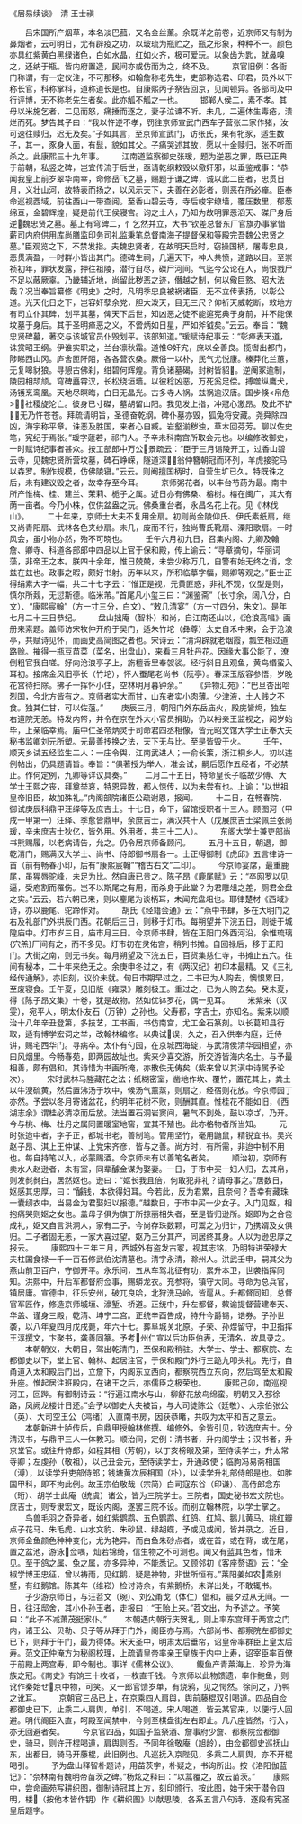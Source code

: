
《居易续谈》　清 王士禛 
 

　　吕宋国所产烟草，本名淡巴菰，又名金丝薰。余既详之前卷，近京师又有制为鼻烟者，云可明日，尤有辟疫之功，以玻琉为瓶贮之，瓶之形象，种种不一。颜色亦具红紫黄白黑绿诸色，白如水晶，红如火齐，极可爱玩。以象齿为匙，就鼻嗅之，还纳于瓶。皆内府置造，民间亦或仿而为之，终不及。
　　京官旧例：各衙门称谓，有一定仪注，不可那移。如翰詹称老先生，吏部称选君、印君，员外以下称长官，科称掌科，道称道长是也。自康熙丙子祭告回京，见闻顿异。各部司及中行评博，无不称老先生者矣。此亦觚不觚之一也。
　　邯郸人侯二，素不孝。其母以米施乞者，二见而怒，痛捶而逐之，妻子泣谏不听。未几，二遍体生毒疮，溃烂而死。梦告其子曰：“我以忤逆不孝，罚往京师宣武门西车子营张二家作猪，汝可速往赎归，迟无及矣。”子如其言，至京师宣武门，访张氏，果有牝豕，适生数子，其一，豕身人面，有髭，貌如其父。子痛哭述其故，愿以十金赎归，张不听而杀之。此康熙三十九年事。
　　江南道监察御史张瑗，题为逆恶之罪，既已正典于前朝，私竖之碑，岂宜传流于后世，亟请乾纲敕毁以儆奸邪，以垂鉴戒事：“恭闻我皇上前岁翠华南幸，命修岳飞之墓，赐题于谦之碑，诚以此二臣者，忠贯日月，义壮山河，故特表而扬之，以风示天下，夫善在必彰者，则恶在所必瘅。臣奉命巡视西域，前往西山一带查阅。至香山碧云寺，寺后峻宇缭墙，覆压数里，郁葱绵亘，金碧辉煌，疑是前代王侯寝宫。询之土人，乃知为故明罪恶滔天、磔尸身后逆魏忠贤之墓。墓上有穹碑二，忄乞然并立，大书“钦差总督东厂官旗办事掌惜薪司内府供用库尚膳监印务司礼监秉笔总督南海子提督保和等殿完吾魏公忠贤之墓。”臣观览之下，不禁发指。夫魏忠贤者，在故明天启时，窃操国柄，屠毒忠良，恶贯满盈，一时群小皆出其门。德碑生祠，几遍天下，神人共愤，道路以目。至崇祯初年，罪状发露，押往祖陵，潜行自尽，磔尸河间。气迄今公论在人，尚恨戮尸不足以蔽厥辜。乃畿辅近地，尚留此秽恶之迹，僭越之制，何以儆巨憝、昭大法哉？况当奉旨纂修《明史》之时，凡明季忠良被祸诸臣，无不立传表扬，以彰公道。光天化日之下，岂容奸孽余党，胆大泼天，目无三尺？仰祈天威乾断，敕地方有司立仆其碑，划平其墓，俾天下后世，知凶恶之徒不能逭宪典于身前，并不能保坟墓于身后。其于圣明瘅恶之义，不啻炳如日星，严如斧钺矣。”云云。奉旨：“魏忠贤碑墓，著交与该城官员仆毁划平。该部知道。”瑗赋诗纪事云：“彰瘅表天道，诛赏昭王纲。伊谁实职之，兰台凛秋霜。道惟Θ奸宄，庶以全善良。揽辔出都门，陟睇西山冈。庐舍匝阡陌，各各营农桑。厥俗一以朴，民气尤悦康。榛莽化兰蕙，无复嗥豺狼。寻憩古佛刹，绀碧何辉煌。背负诸墓碣，封树皆貂。逆阉冢逾制，陵园相颉颃。穹碑矗霄汉，长松绕垣墙。以彼稔凶恶，万死奚足偿。搏噬纵鹰犬，汤镬烹鸾凰。天地尽瞑晦，白日无晶光。古多寺人祸，兹祸逾汉唐。国步倏&lt;帛危&gt;，社稷旋沦亡。彼身已寸磔，墓胡留山阳。我见发上指，冲冠心激昂。及此不铲，无乃忤苍苍。拜疏请明旨，圣德奋乾纲。碑仆墓亦毁，狐兔将安藏。尧舜除四凶，海宇称平章。诛恶及胜国，来者心自臧。岩壑湔秽浊，草木回芬芳。聊以佐史笔，宪纪于焉张。”瑗字蘧若，祁门人。予辛未科南宫所取会元也。以编修改御史，一时赋诗纪事者甚众。按工部郎中万公景疏云：“臣于三月诣陵开工，过香山碧云寺，见魏忠贤所营坟墓，碑石峥嵘，隧道深，翁仲簪朝冠而环列，羊虎接驼马以森罗。制作规模，仿佛陵寝。”云云。则阉擅国柄时，自营生圹已久。特既诛之后，未有建议毁之者，故幸存至今耳。
　　京师粥花者，以丰台芍药为最。南中所产惟梅、桂、建兰、茉莉、栀子之属。近日亦有佛桑、榕树。榕在闽广，其大有荫一亩者。今乃小株，仅供盆盎之玩。佛桑重台者，永昌名花上花。见《林伐山》。
　　二十年来，京师士大夫不复用金扇。初则尚金陵仰氏、伊氏素纸扇，继又尚青阳扇、武林各色夹纱扇。未几，废而不行，独尚曹氏靴扇、溧阳歌扇。一时风会，虽小物亦然，殆不可晓也。
　　壬午六月初九日，召集内阁、九卿及翰詹、卿寺、科道各部郎中四品以上官于保和殿，传上谕云：“寻章摘句，华丽词藻，非帝王之本。朕四十余年，惟日兢兢，未尝少称万几，自警有始无终之诮，念兹在兹也。政事之暇，颇好书射。历年以来，所积临摹字幅，赐卿等观之。”臣士正得绢素大字一幅，共二十七字云：“惟正是视，元黄匪惑，非礼不观，仪型是则，慎尔所觌，无愆斯德。临米芾。”首尾凡小玺三曰：“渊鉴斋”（长寸余，阔八分，白文）、“康熙宸翰”（方一寸三分，白文）、“敕几清宴”（方一寸四分，朱文）。是年七月二十三日恭纪。
　　盘山拙庵（智朴）和尚，自江南还山以，《沧浪高唱》画册来索题。盖师访宋牧仲开府于吴门，适朱竹坨（彝尊）太史自禾中来，会于沧浪亭，共赋诗见怀，而画史高简图之者也。宋诗云：“清沟辟就老烟霞，瓢笠相过道路赊。摧得一瓶豆苗菜（菜名，出盘山），来看三月牡丹花。因缘大事公能了，潦倒粗官我自嗟。好向沧浪亭子上，旃檀香里奉袈裟。经行斜日且观鱼，黄鸟缗蛮入耳初。接席金风旧亭长（竹坨），怀人蚕尾老尚书（阮亭）。春深玉版容参悟，岁晚花宫待扫除。拂子一挥怀小住，空林明月暮钟余。”
　　《异物汇苑》：“巴旦杏出哈烈国，今北方皆有之。京师者实大而甘，山东者实小肉薄。少津液，土人贱之不食。独其仁甘，可以佐菹。”
　　庚辰三月，朝阳门外东岳庙火，殿庑皆烬，独左右道院无恙。特发内帑，并令在京在外大小官员捐助，仍以裕亲王监视之，阅岁始毕，上亲临幸焉。庙中仁圣帝炳灵于司命君四丞相像，皆元昭文馆大学士正奉大夫秘书监卿刘元所塑。元最善抟换之法，天下无与比。至是皆毁于火。
　　壬午，顺天乡试五经监生二人：一庄令舆，江南武进人；一俞长策，浙江桐乡人。初以违例帖出，仍具题请旨。奉旨：“俱著授为举人，准会试，嗣后愿作五经者，不必禁止。作何定例，九卿等详议具奏。”
　　二月二十五日，特命皇长子临故少傅、大学士王熙之丧，拜奠举哀，特恩异数，都人惊传，以为未尝有也。上谕：“以世祖皇帝旧臣，故加殊礼。”内阁部院诸臣公疏谢恩，报闻。
　　十二日，在畅春院，御试庚辰科鼎甲汪绎等及庶吉士。十七日，命下，留馆授职者十三人。顾图河（甲戌一甲第一）汪绎、季愈皆鼎甲，余庶吉士，满汉共十人（戊展庶吉士梁佩兰张尚瑗，辛未庶吉士狄亿，皆外用。外用者，共三十二人）。
　　东阁大学士兼吏部尚书熊赐履，以老病请告，允之。仍令居京师备顾问。
　　五月十五日，朝退，御乾清门，赐满汉大学士、尚书、侍郎御书扇各一。士正得御制《虎邱》五言律诗一首（前有畅春小印，后有“康熙宸翰”“稽古右文”二印）。
　　今京师宴席，最重鹿尾，虽猩唇驼峰，未足为比。然自唐已贵之。陈子昂《鹿尾赋》云：“卒网罗以见逼，受庖割而罹伤。岂不以斯尾之有用，而杀身于此堂？为君雕俎之差，厕君金盘之实。”云云。若六朝已来，则以麈尾为谈柄耳，未闻充盘俎也。耶律楚材《西域》诗，亦以鹿尾、驼蹄作对。
　　胡氏《经籍会通》云：“燕中书肆，多在大明门之右及礼部门外拱辰门西。花朝后三日，则移于灯市。每朔望并下浣五日，则徙于城隍庙中。灯市岁三日，庙市月三日。今京师书肆，皆在正阳门外西河沿，余惟琉璃{穴羔}厂间有之，而不多见。灯市初在灵佑宫，稍列书摊。自回禄后，移于正阳门。大街之南，则无书矣。每月朔望及下浣五日，百货集慈仁寺，书摊止五六。往间有秘本，二十年来绝无之。余庚申冬过之，有《两汉纪》初印本最精。又《三礼经传通解》，亦旧刻，议价未就。旬日市期早过之，二书已为人购去，懊恨累日，至废寝食。壬午夏，见旧版《雍录》雕刻极工。重过之，已为人购去矣。癸未夏，得《陈子昂文集》十卷，犹是故物。然如优钵罗花，偶一见耳。
　　米紫来（汉雯），宛平人，明太仆友石（万钟）之孙也。父寿都，字吉士，亦知名。紫来以顺治十八年辛丑登第，多技艺，工书画，书仿南宫，尤工金石篆刻。以长葛知县行取，适有博学宏词之举，改翰林编修。以典试误，久之，召入供奉内庭，迁侍讲，赐宅西华门。寻病卒。太仆有勺园，在京城西海碇，与武清侯清华园相望，亦曰风烟里。今畅春苑，即两园故址也。紫来少喜交游，所交游皆海内名士。与予最相善，颇有倡和。其诗惜为书画所掩，亦散佚无俦矣（紫来曾以其滇中诗属予论次）。
　　宋时武林马塍藏花之法；纸糊密室，凿地作坎、覆竹，置花其上，粪土以牛溲硫黄，然后置沸汤于坎中，候汤气薰蒸，则扇之，经宿则花放。今京师园丁亦然。予尝以冬月寄诸盆花，约明年花树不败，则酬其直。惟桂花不能如旧，《西湖志余》谓桂必清凉而后放。法当置石洞岩窦间，暑气不到处，鼓以凉ざ，乃开。今与桃、梅、杜丹之属同置暖室地窖，宜其不殖也。此亦格物者所当知。
　　元时张迨中者，字子正，都城书老，善制笔。管用坚竹，毫用鼬鼠，精锐宜书。吴兴赵子昂、淇上王仲谋、上党宋齐彦，皆与之善。尚方时，有所需，非迨中制不用也。每自持笔以入，必蒙赐酒。今京师未有以善笔名者矣。
　　顺治初，京师有卖水人赵逊者，未有室，同辈醵金谋为娶妻。一日，于市中买一妇人归，去其帛，则发毵毵白，居然妪也。逊曰：“妪长我且倍，何敢犯非礼？请母事之。”居数日，妪感其忠厚，曰：“醵钱，本欲得妇耳。今若此，反为君累，且奈何？吾幸有藏珠一囊纫衣中，当易金为君娶妇以报德。”越数日，于市中买一少女子。入门见妪，相抱痛哭则妪之女也。盖母子俱为旗丁所掠丽相失者，至是皆归逊所。妪即为之合卺成礼，妪又自言洪洞人，家有二子。今尚存珠数颗，可鬻之为归计，乃携婿及女俱归。二子者固无恙，一家大喜过望。妪乃三分其产，同居终其身。人以为逊忠厚之报云。
　　康熙四十三年三月，西城外有盗发古冢，视其志铭，乃明特进荣禄大夫柱国食禄一千一百石修武伯沈清墓也。清字永清，滁州人。洪武壬申，嗣其父为燕山前卫百户，守御开平。永乐间，五从车驾北征有功，累升本卫，世袭指挥同知。洪熙中，升后军都督府佥事，赐蟒龙衣。充参将，镇守大同。寻命为总兵官，镇居庸。宣德中，征乐安州，破兀良哈，北狩洗马岭，皆扈从。升都督同知，总督官军匠作，修造京师城垣、濠堑、桥道。正统中，升左都督，敕谕提督营建奉天、华盖、谨身三殿，乾清、坤宁二宫。正统辛酉告成，特升今爵锡，诰券。子孙世袭，以八年夏四月戊戌薨，年六十七。葬阜城关北原。子荣、孙煜留守，中卫指挥王淳撰文，卞聚书，龚善同篆。予考州仁宣以后功臣伯表，无清名，故具录之。
　　本朝朝仪，大朝日，驾出乾清门，至保和殿稍驻。大学士、学士、都察院、左都御史以下，堂上官、翰林、起居注官，于保和殿门外行三跪九叩头礼。先行，自甬道入太和殿后门出，立詹下，内阁东立西向，都察院西立东向，然后驾至太和殿升座。惟起居注班殿内，在诸王之后，亦儒臣之极荣也。
　　康熙己卯，南巡视河工，回跸。有御制诗云：“行遍江南水与山，柳舒花放鸟绵蛮。明朝又入邳徐路，凤阙龙楼计日还。”会予以御史大夫被旨，与大司徒陈公（廷敬）、大宗伯张公（英）、大司空王公（鸿绪）入直南书房，因获恭睹，共叹为太平和吉之意云。
　　本朝新进士胪传后，自鼎甲授翰林修撰、编修外，余皆引见，钦选庶吉士。分清汉书，与鼎甲三人一体教习。顺治间，定例：清书者，升内阁学士；汉书者，升京堂官。或往升侍郎，如程其相（芳朝），以丁亥榜眼及第，至侍读学士，升太常寺卿；左虔孙（敬祖），以己丑会元，至侍读学士，升通政使；临朐冯易斋相国（溥），以读学升吏部侍郎；钱塘黄次辰相国（朴），以读学升礼部侍郎是也。如胜国甲科，即不拘此例。故王宗伯敬哉（宗简）白司寇东谷（印谦）、高侍郎念东（珩）、胡学士此庵（统虞）诸公，皆为三院学士。三院者，国史秘书宏文院也。庶吉士，则专隶宏文，既设内阁，遂罢三院不设。而别立翰林院，以学士掌之。
　　鸟兽毛羽之奇异者，如红紫鹦鹉、五色鹦鹉、红鸽、红鸠、鹅儿黄马、桃红瓣点子花马、朱毛虎、山水文豹、朱砂鼠、绿胡蝶，予或见或闻，皆并录之。近日，京师金鱼颜色种种变化，尤为艳异。而白鱼朱砂点者，或在首，或在背，或在尾，置之盆池，游泳佥喁，灿若锦绮，信生物之不可测也。闻又有蓝其色者，惜未见。至于鸽之属、兔之属，亦多异种，不能悉记。又顾邻初《客座赘语》云：“全椒学博王忠征，曾以祷雨，见红鹅，疑是神物，非世所恒有。”莱阳姜如农乘别墅，有红鹅馆。陈其年（维崧）检讨诗余，有紫鹅桥。未详出处，不敢辄书。
　　子少游京师日，与汪苕文（琬）、刘公甬戈（体仁）倡和，晨夕过从无间。一日，往汪邸舍，其小仆孙玉者，走报曰：“王贻上来。”苕文出，为予述之。予笑曰：“此子不减萧茂挺家仆。”
　　本朝遇内朝行庆贺礼，则上率东宫拜于两宫之门内，诸王公、贝勒、贝子等从拜于门外，阁臣亦与焉。六部尚书、都察院左都御史已下，则拜于午门，最为得体。宋天圣中，明肃太后垂帘，诏皇帝率群臣上皇太后寿。范文正仲淹方为秘阁校理，上疏请皇帝率亲王皇族于内中上寿，诏宰臣率百僚于前殿上两宫寿，即今制也。事详《儒林公议》。
　　鳆鱼产青莱海上，珍异为海族之冠。《南史》有饷三十枚者，一枚直千钱。今京师以此物馈遗，率作鲍鱼，则讹作秦始せ京中物，可笑。又一郎官馈岁单，有烧鸦，见之愕然。徐问之，乃鸭之讹耳。
　　京朝官三品已上，在京乘四人肩舆，舆前藤棍双引喝道。四品自佥都御史已下，止乘二人肩舆，单引，不喝道。宋人喝道，皆云某官来，以便行人回避。明代阁臣入直，呵殿至闻禁中，今则至棋盘街左右即止。凡八座皆然，行入，亦无回避者矣。
　　今京官四品，如国子监祭酒、詹事府少詹、都察院佥都御史，骑马，则许开棍喝道，肩舆则否。予同年徐敬庵（旭龄），由佥都御史巡抚山东，出都日，骑马开藤棍，此旧例也。凡巡抚入京陛见，多乘二人肩舆，亦不开棍喝引。
　　予为盘山释智朴题诗，用苗茨字，朴疑之，书询所出。按《洛阳伽蓝记》：“奈林南有魏明帝苗茨之碑。”杨炫之释曰：“以蒿覆之，故云苗茨。”
　　康熙中，尝命画苑写耕织图，御制诗冠其上方，刻印颁行。按此图，始于宋于潜令四明，楼（按他本皆作钥）作《耕织图》以献思陵，各系五言八句诗，逐段有宪圣皇后题字。
